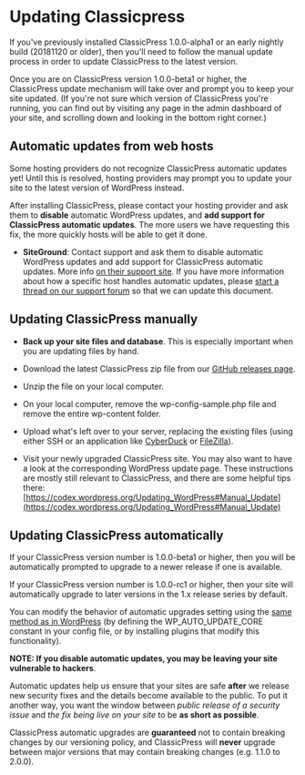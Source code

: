 # Updating Classicpress
If you've previously installed ClassicPress 1.0.0-alpha1 or an early nightly build (20181120 or older), then you'll need to follow the manual update process in order to update ClassicPress to the latest version.

Once you are on ClassicPress version 1.0.0-beta1 or higher, the ClassicPress update mechanism will take over and prompt you to keep your site updated. (If you're not sure which version of ClassicPress you're running, you can find out by visiting any page in the admin dashboard of your site, and scrolling down and looking in the bottom right corner.)

## Automatic updates from web hosts
Some hosting providers do not recognize ClassicPress automatic updates yet! Until this is resolved, hosting providers may prompt you to update your site to the latest version of WordPress instead.

After installing ClassicPress, please contact your hosting provider and ask them to **disable** automatic WordPress updates, and **add support for ClassicPress automatic updates**. The more users we have requesting this fix, the more quickly hosts will be able to get it done.

	
+ **SiteGround**: Contact support and ask them to disable automatic WordPress updates and add support for ClassicPress automatic updates. More info [on their support site](https://www.siteground.com/tutorials/wordpress/siteground-autoupdate/#Skip_or_Disable_the_Autoupdate).
If you have more information about how a specific host handles automatic updates, please [start a thread on our support forum](https://forums.classicpress.net/c/support) so that we can update this document.

## Updating ClassicPress manually
	
+ **Back up your site files and database**. This is especially important when you are updating files by hand.
	
+ Download the latest ClassicPress zip file from our [GitHub releases page](https://github.com/ClassicPress/ClassicPress-release/releases).
	
+ Unzip the file on your local computer.
	
+ On your local computer, remove the wp-config-sample.php file and remove the entire wp-content folder.
	
+ Upload what's left over to your server, replacing the existing files (using either SSH or an application like [CyberDuck](https://cyberduck.io/download/) or [FileZilla](https://filezilla-project.org/)).
	
+ Visit your newly upgraded ClassicPress site.
You may also want to have a look at the corresponding WordPress update page. These instructions are mostly still relevant to ClassicPress, and there are some helpful tips there: [https://codex.wordpress.org/Updating_WordPress#Manual_Update](https://codex.wordpress.org/Updating_WordPress#Manual_Update)

## Updating ClassicPress automatically
If your ClassicPress version number is 1.0.0-beta1 or higher, then you will be automatically prompted to upgrade to a newer release if one is available.

If your ClassicPress version number is 1.0.0-rc1 or higher, then your site will automatically upgrade to later versions in the 1.x release series by default.

You can modify the behavior of automatic upgrades setting using the [same method as in WordPress](https://make.wordpress.org/core/2013/10/25/the-definitive-guide-to-disabling-auto-updates-in-wordpress-3-7/) (by defining the WP_AUTO_UPDATE_CORE constant in your config file, or by installing plugins that modify this functionality).

**NOTE: If you disable automatic updates, you may be leaving your site vulnerable to hackers**.

Automatic updates help us ensure that your sites are safe **after** we release new security fixes and the details become available to the public. To put it another way, you want the window between _public release of a security issue_ and _the fix being live on your site_ to be **as short as possible**.

ClassicPress automatic upgrades are **guaranteed** not to contain breaking changes by our versioning policy, and ClassicPress will **never** upgrade between major versions that may contain breaking changes (e.g. 1.1.0 to 2.0.0).
